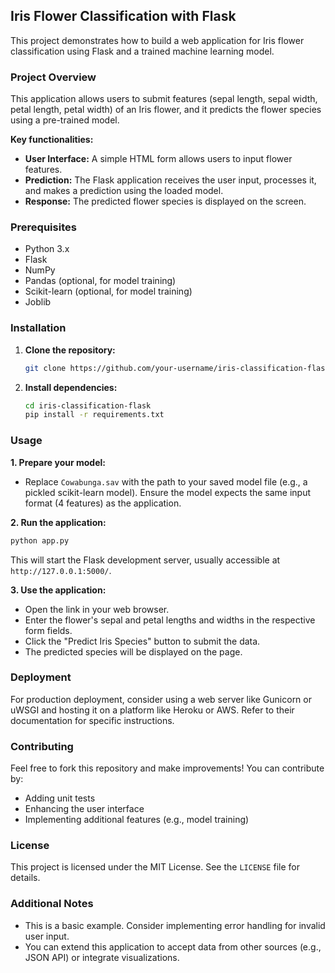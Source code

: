 ## Iris Flower Classification with Flask

This project demonstrates how to build a web application for Iris flower classification using Flask and a trained machine learning model.

### Project Overview

This application allows users to submit features (sepal length, sepal width, petal length, petal width) of an Iris flower, and it predicts the flower species using a pre-trained model. 

**Key functionalities:**

- **User Interface:** A simple HTML form allows users to input flower features.
- **Prediction:** The Flask application receives the user input, processes it, and makes a prediction using the loaded model.
- **Response:** The predicted flower species is displayed on the screen.

### Prerequisites

- Python 3.x
- Flask
- NumPy
- Pandas (optional, for model training)
- Scikit-learn (optional, for model training)
- Joblib

### Installation

1. **Clone the repository:**

   ```bash
   git clone https://github.com/your-username/iris-classification-flask.git
   ```

2. **Install dependencies:**

   ```bash
   cd iris-classification-flask
   pip install -r requirements.txt
   ```

### Usage

**1. Prepare your model:**

- Replace `Cowabunga.sav` with the path to your saved model file (e.g., a pickled scikit-learn model). Ensure the model expects the same input format (4 features) as the application.

**2. Run the application:**

   ```bash
   python app.py
   ```

   This will start the Flask development server, usually accessible at `http://127.0.0.1:5000/`.

**3. Use the application:**

- Open the link in your web browser.
- Enter the flower's sepal and petal lengths and widths in the respective form fields.
- Click the "Predict Iris Species" button to submit the data.
- The predicted species will be displayed on the page.

### Deployment

For production deployment, consider using a web server like Gunicorn or uWSGI and hosting it on a platform like Heroku or AWS. Refer to their documentation for specific instructions.

### Contributing

Feel free to fork this repository and make improvements! You can contribute by:

- Adding unit tests
- Enhancing the user interface
- Implementing additional features (e.g., model training)

### License

This project is licensed under the MIT License. See the `LICENSE` file for details.

### Additional Notes

- This is a basic example. Consider implementing error handling for invalid user input.
- You can extend this application to accept data from other sources (e.g., JSON API) or integrate visualizations.

